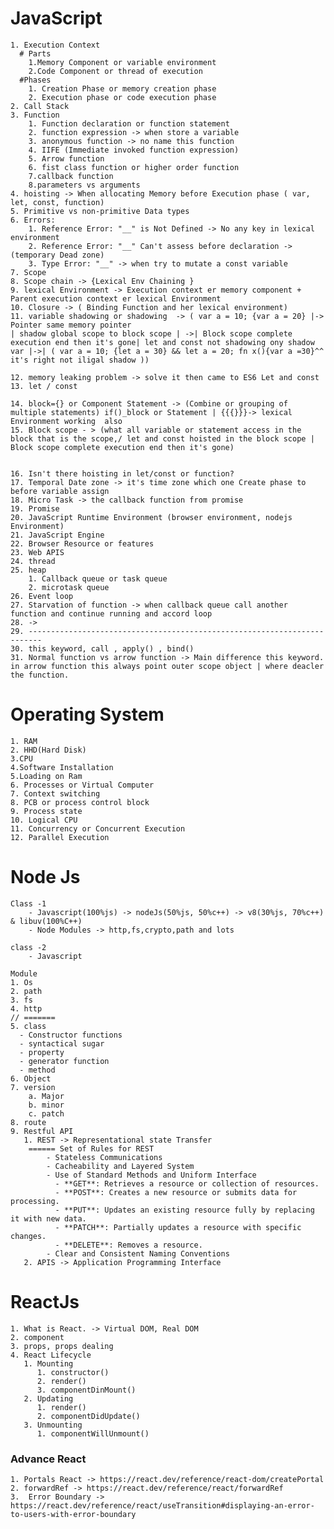 # JavaScript

    1. Execution Context
      # Parts
        1.Memory Component or variable environment
        2.Code Component or thread of execution
      #Phases
        1. Creation Phase or memory creation phase
        2. Execution phase or code execution phase
    2. Call Stack
    3. Function
        1. Function declaration or function statement
        2. function expression -> when store a variable
        3. anonymous function -> no name this function
        4. IIFE (Immediate invoked function expression)
        5. Arrow function
        6. fist class function or higher order function
        7.callback function
        8.parameters vs arguments
    4. hoisting -> When allocating Memory before Execution phase ( var, let, const, function)
    5. Primitive vs non-primitive Data types
    6. Errors:
        1. Reference Error: "__" is Not Defined -> No any key in lexical environment
        2. Reference Error: "__" Can't assess before declaration ->(temporary Dead zone)
        3. Type Error: "__" -> when try to mutate a const variable
    7. Scope
    8. Scope chain -> {Lexical Env Chaining }
    9. lexical Environment -> Execution context er memory component + Parent execution context er lexical Environment
    10. Closure -> ( Binding Function and her lexical environment)
    11. variable shadowing or shadowing  -> ( var a = 10; {var a = 20} |-> Pointer same memory pointer
    | shadow global scope to block scope | ->| Block scope complete execution end then it's gone| let and const not shadowing ony shadow var |->| ( var a = 10; {let a = 30} && let a = 20; fn x(){var a =30}^^ it's right not iligal shadow ))

    12. memory leaking problem -> solve it then came to ES6 Let and const
    13. let / const

    14. block={} or Component Statement -> (Combine or grouping of multiple statements) if()_block or Statement | {{{}}}-> lexical Environment working  also
    15. Block scope - > (what all variable or statement access in the block that is the scope,/ let and const hoisted in the block scope | Block scope complete execution end then it's gone)


    16. Isn't there hoisting in let/const or function?
    17. Temporal Date zone -> it's time zone which one Create phase to before variable assign
    18. Micro Task -> the callback function from promise
    19. Promise
    20. JavaScript Runtime Environment (browser environment, nodejs Environment)
    21. JavaScript Engine
    22. Browser Resource or features
    23. Web APIS
    24. thread
    25. heap
        1. Callback queue or task queue
        2. microtask queue
    26. Event loop
    27. Starvation of function -> when callback queue call another function and continue running and accord loop
    28. ->
    29. -------------------------------------------------------------------------
    30. this keyword, call , apply() , bind()
    31. Normal function vs arrow function -> Main difference this keyword. in arrow function this always point outer scope object | where deacler the function.

# Operating System

    1. RAM
    2. HHD(Hard Disk)
    3.CPU
    4.Software Installation
    5.Loading on Ram
    6. Processes or Virtual Computer
    7. Context switching
    8. PCB or process control block
    9. Process state
    10. Logical CPU
    11. Concurrency or Concurrent Execution
    12. Parallel Execution

# Node Js

<!-- Node JS Deep Thinking -->

    Class -1
        - Javascript(100%js) -> nodeJs(50%js, 50%c++) -> v8(30%js, 70%c++) & libuv(100%C++)
        - Node Modules -> http,fs,crypto,path and lots

    class -2
        - Javascript

<!-- Node JS Deep Thinking -->

    Module
    1. Os
    2. path
    3. fs
    4. http
    // =======
    5. class
      - Constructor functions
      - syntactical sugar
      - property
      - generator function
      - method
    6. Object
    7. version
        a. Major
        b. minor
        c. patch
    8. route
    9. Restful API
       1. REST -> Representational state Transfer
        ====== Set of Rules for REST
            - Stateless Communications
            - Cacheability and Layered System
            - Use of Standard Methods and Uniform Interface
              - **GET**: Retrieves a resource or collection of resources.
              - **POST**: Creates a new resource or submits data for processing.
              - **PUT**: Updates an existing resource fully by replacing it with new data.
              - **PATCH**: Partially updates a resource with specific changes.
              - **DELETE**: Removes a resource.
            - Clear and Consistent Naming Conventions
       2. APIS -> Application Programming Interface

# ReactJs

    1. What is React. -> Virtual DOM, Real DOM
    2. component
    3. props, props dealing
    4. React Lifecycle
       1. Mounting
          1. constructor()
          2. render()
          3. componentDinMount()
       2. Updating
          1. render()
          2. componentDidUpdate()
       3. Unmounting
          1. componentWillUnmount()

### Advance React

    1. Portals React -> https://react.dev/reference/react-dom/createPortal
    2. forwardRef -> https://react.dev/reference/react/forwardRef
    3.  Error Boundary -> https://react.dev/reference/react/useTransition#displaying-an-error-to-users-with-error-boundary
